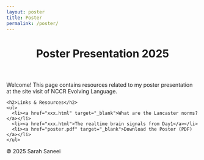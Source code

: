 ```yaml
---
layout: poster
title: Poster
permalink: /poster/
---
```


<!DOCTYPE html>
<html lang="en">
<head>
  <meta charset="UTF-8">
  <meta name="viewport" content="width=device-width, initial-scale=1.0">
  <title>Poster Presentation 2025</title>
  <link rel="stylesheet" href="style.css"> <!-- Use your site's CSS -->
</head>
<body>
  <header>
    <h1>Poster Presentation 2025</h1>
  </header>

  <main>
    <p>Welcome! This page contains resources related to my poster presentation at the site visit of NCCR Evolving Language.</p>

    <h2>Links & Resources</h2>
    <ul>
      <li><a href="xxx.html" target="_blank">What are the Lancaster norms? </a></li>
      <li><a href="xxx.html">The realtime brain signals from Day1</a></li>
      <li><a href="poster.pdf" target="_blank">Download the Poster (PDF)</a></li>
    </ul>
  </main>

  <footer>
    <p>&copy; 2025 Sarah Saneei</p>
  </footer>
</body>
</html>



